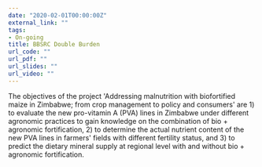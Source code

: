 ```yaml
---
date: "2020-02-01T00:00:00Z"
external_link: ""
tags:
- On-going
title: BBSRC Double Burden
url_code: ""
url_pdf: ""
url_slides: ""
url_video: ""
---
```


The objectives of the project 'Addressing malnutrition with biofortified maize in Zimbabwe; from crop management to policy and consumers' are 1) to evaluate the new pro-vitamin A (PVA) lines in Zimbabwe under different agronomic practices to gain knowledge on the combination of bio + agronomic fortification, 2) to determine the actual nutrient content of the new PVA lines in farmers' fields with different fertility status, and 3) to predict the dietary mineral supply at regional level with and without bio + agronomic fortification.